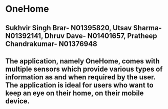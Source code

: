 # OneHome
## Sukhvir Singh Brar- N01395820, Utsav Sharma- N01392141, Dhruv Dave- N01401657, Pratheep Chandrakumar- N01376948
## The application, namely OneHome, comes with multiple sensors which provide various types of information as and when required by the user. The application is ideal for users who want to keep an eye on their home, on their mobile device.
